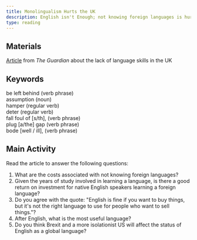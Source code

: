 ```yaml
---
title: Monolingualism Hurts the UK
description: English isn't Enough; not knowing foreign languages is hurting the UK economy
type: reading
---
```


## Materials

[Article][0] from *The Guardian* about the lack of language skills in the UK  

## Keywords

be left behind (verb phrase)  
assumption (noun)  
hamper (regular verb)  
deter (regular verb)  
fall foul of [s/th], (verb phrase)  
plug [a/the] gap (verb phrase)  
bode [well / ill], (verb phrase)    

## Main Activity

Read the article to answer the following questions:

1. What are the costs associated with not knowing foreign languages?
2. Given the years of study involved in learning a language, is there a good return on investment for native English speakers learning a foreign language?
3. Do you agree with the quote: "English is fine if you want to buy things, but it's not the right language to use for people who want to sell things."?  
4. After English, what is the most useful language?
5. Do you think Brexit and a more isolationist US will affect the status of English as a global language?

[0]: https://www.theguardian.com/education/2013/dec/10/language-skills-deficit-costs-uk-economy
